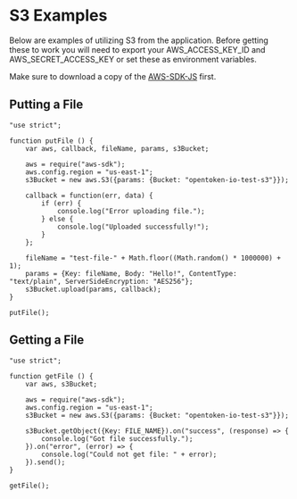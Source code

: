 S3 Examples
=====

Below are examples of utilizing S3 from the application. Before getting these to work you will need to export your AWS_ACCESS_KEY_ID and AWS_SECRET_ACCESS_KEY or set these as environment variables.

Make sure to download a copy of the [AWS-SDK-JS](https://github.com/aws/aws-sdk-js) first.

Putting a File
--------------

    "use strict";

    function putFile () {
        var aws, callback, fileName, params, s3Bucket;

        aws = require("aws-sdk");
        aws.config.region = "us-east-1";
        s3Bucket = new aws.S3({params: {Bucket: "opentoken-io-test-s3"}});

        callback = function(err, data) {
            if (err) {
                console.log("Error uploading file.");
            } else {
                console.log("Uploaded successfully!");
            }
        };

        fileName = "test-file-" + Math.floor((Math.random() * 1000000) + 1);
        params = {Key: fileName, Body: "Hello!", ContentType: "text/plain", ServerSideEncryption: "AES256"};
        s3Bucket.upload(params, callback);
    }

    putFile();

Getting a File
--------------

    "use strict";

    function getFile () {
        var aws, s3Bucket;

        aws = require("aws-sdk");
        aws.config.region = "us-east-1";
        s3Bucket = new aws.S3({params: {Bucket: "opentoken-io-test-s3"}});

        s3Bucket.getObject({Key: FILE_NAME}).on("success", (response) => {
            console.log("Got file successfully.");
        }).on("error", (error) => {
            console.log("Could not get file: " + error);
        }).send();
    }

    getFile();
